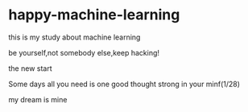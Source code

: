 # happy-machine-learning
this is my study about machine learning

be yourself,not somebody else,keep hacking!

the new start

Some days all you need is one good thought strong in your minf(1/28)

my dream is mine
